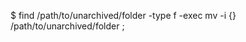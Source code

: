 <!-- layout:code post: database-backup_mongodb -->


$ find /path/to/unarchived/folder -type f -exec mv -i {} /path/to/unarchived/folder \;
